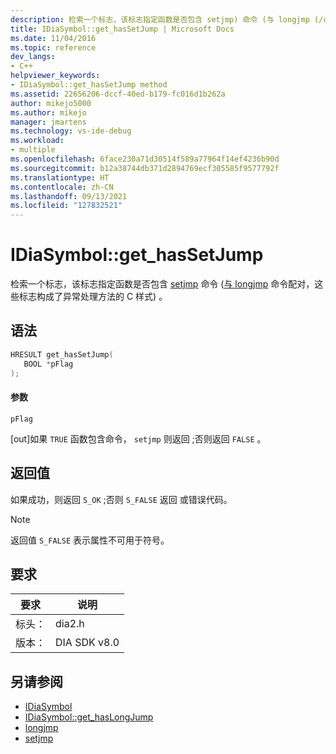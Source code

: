 ```yaml
---
description: 检索一个标志，该标志指定函数是否包含 setjmp) 命令 (与 longjmp (/cpp/c-runtime-library/reference/longjmp) 命令配对的 setjmp) 命令，这构成了异常处理的 C 样式方法) 。
title: IDiaSymbol::get_hasSetJump | Microsoft Docs
ms.date: 11/04/2016
ms.topic: reference
dev_langs:
- C++
helpviewer_keywords:
- IDiaSymbol::get_hasSetJump method
ms.assetid: 22656206-dccf-40ed-b179-fc016d1b262a
author: mikejo5000
ms.author: mikejo
manager: jmartens
ms.technology: vs-ide-debug
ms.workload:
- multiple
ms.openlocfilehash: 6face230a71d30514f589a77964f14ef4236b90d
ms.sourcegitcommit: b12a38744db371d2894769ecf305585f9577792f
ms.translationtype: HT
ms.contentlocale: zh-CN
ms.lasthandoff: 09/13/2021
ms.locfileid: "127832521"
---
```

# <a name="idiasymbolget_hassetjump"></a>IDiaSymbol::get_hasSetJump
检索一个标志，该标志指定函数是否包含 [setjmp](/cpp/c-runtime-library/reference/setjmp) 命令 ([与 longjmp](/cpp/c-runtime-library/reference/longjmp) 命令配对，这些标志构成了异常处理方法的 C 样式) 。

## <a name="syntax"></a>语法

```C++
HRESULT get_hasSetJump(
   BOOL *pFlag
);
```

#### <a name="parameters"></a>参数
 `pFlag`

[out]如果 `TRUE` 函数包含命令， `setjmp` 则返回 ;否则返回 `FALSE` 。

## <a name="return-value"></a>返回值
 如果成功，则返回 `S_OK` ;否则 `S_FALSE` 返回 或错误代码。

> [!NOTE]
> 返回值 `S_FALSE` 表示属性不可用于符号。

## <a name="requirements"></a>要求

|要求|说明|
|-----------------|-----------------|
|标头：|dia2.h|
|版本：|DIA SDK v8.0|

## <a name="see-also"></a>另请参阅
- [IDiaSymbol](../../debugger/debug-interface-access/idiasymbol.md)
- [IDiaSymbol::get_hasLongJump](../../debugger/debug-interface-access/idiasymbol-get-haslongjump.md)
- [longjmp](/cpp/c-runtime-library/reference/longjmp)
- [setjmp](/cpp/c-runtime-library/reference/setjmp)
